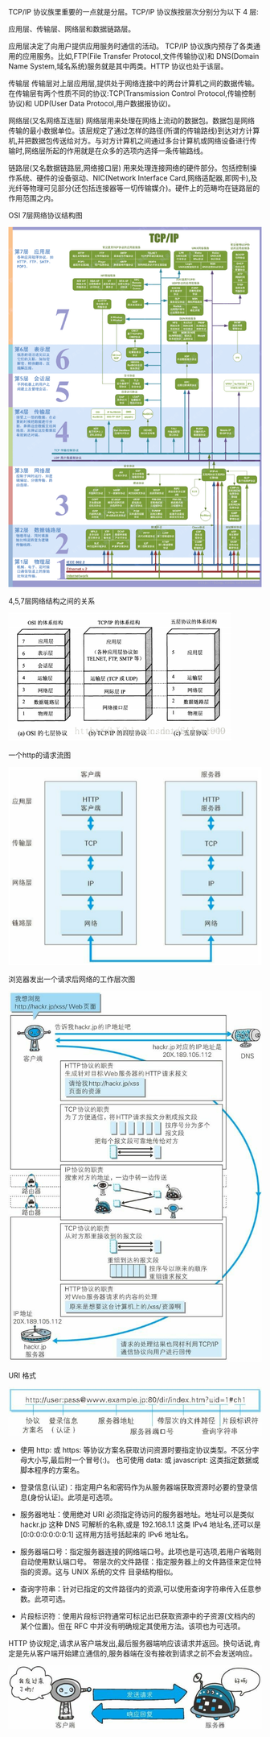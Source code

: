 TCP/IP 协议族里重要的一点就是分层。TCP/IP 协议族按层次分别分为以下 4 层:

应用层、传输层、网络层和数据链路层。



应用层决定了向用户提供应用服务时通信的活动。
TCP/IP 协议族内预存了各类通用的应用服务。比如,FTP(File Transfer Protocol,文件传输协议)和 DNS(Domain Name System,域名系统)服务就是其中两类。HTTP 协议也处于该层。

传输层
传输层对上层应用层,提供处于网络连接中的两台计算机之间的数据传输。
在传输层有两个性质不同的协议:TCP(Transmission Control Protocol,传输控制协议)和 UDP(User Data Protocol,用户数据报协议)。

网络层(又名网络互连层)
网络层用来处理在网络上流动的数据包。数据包是网络传输的最小数据单位。该层规定了通过怎样的路径(所谓的传输路线)到达对方计算机,并把数据包传送给对方。与对方计算机之间通过多台计算机或网络设备进行传输时,网络层所起的作用就是在众多的选项内选择一条传输路线。

链路层(又名数据链路层,网络接口层)
用来处理连接网络的硬件部分。包括控制操作系统、硬件的设备驱动、NIC(Network Interface Card,网络适配器,即网卡),及光纤等物理可见部分(还包括连接器等一切传输媒介)。硬件上的范畴均在链路层的作用范围之内。



OSI 7层网络协议结构图

![](assets/osi7.gif)



4,5,7层网络结构之间的关系

![](assets/4-5-7layers.png)

一个http的请求流图

![](assets/httprequestflow.png)





浏览器发出一个请求后网络的工作层次图

![](assets/http-request-flow.png)







URI 格式

![](assets/uri-structure.png)

- 使用 http: 或 https: 等协议方案名获取访问资源时要指定协议类型。不区分字母大小写,最后附一个冒号(:)。
  也可使用 data: 或 javascript: 这类指定数据或脚本程序的方案名。

- 登录信息(认证)：指定用户名和密码作为从服务器端获取资源时必要的登录信息(身份认证)。此项是可选项。

- 服务器地址：使用绝对 URI 必须指定待访问的服务器地址。地址可以是类似hackr.jp 这种 DNS 可解析的名称,或是 192.168.1.1 这类 IPv4 地址名,还可以是 [0:0:0:0:0:0:0:1] 这样用方括号括起来的 IPv6 地址名。

- 服务器端口号：指定服务器连接的网络端口号。此项也是可选项,若用户省略则自动使用默认端口号。
  带层次的文件路径：指定服务器上的文件路径来定位特指的资源。这与 UNIX 系统的文件
  目录结构相似。

- 查询字符串：针对已指定的文件路径内的资源,可以使用查询字符串传入任意参数。此项可选。

- 片段标识符：使用片段标识符通常可标记出已获取资源中的子资源(文档内的某个位置)。但在 RFC 中并没有明确规定其使用方法。该项也为可选项。





HTTP 协议规定,请求从客户端发出,最后服务器端响应该请求并返回。换句话说,肯定是先从客户端开始建立通信的,服务器端在没有接收到请求之前不会发送响应。

![](assets/cs-structure.png)

